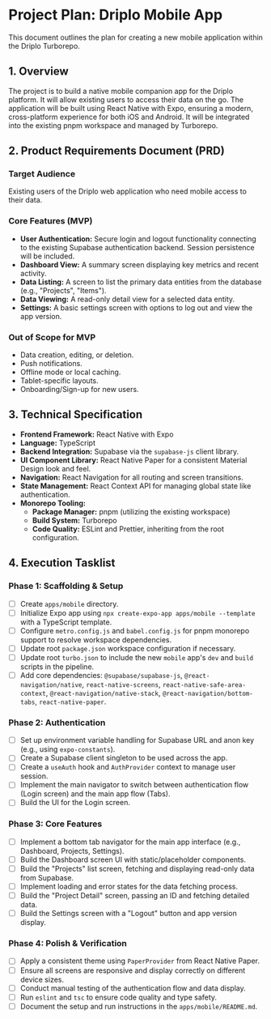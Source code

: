 # Project Plan: Driplo Mobile App

This document outlines the plan for creating a new mobile application within the Driplo Turborepo.

## 1. Overview

The project is to build a native mobile companion app for the Driplo platform. It will allow existing users to access their data on the go. The application will be built using React Native with Expo, ensuring a modern, cross-platform experience for both iOS and Android. It will be integrated into the existing pnpm workspace and managed by Turborepo.

## 2. Product Requirements Document (PRD)

### Target Audience
Existing users of the Driplo web application who need mobile access to their data.

### Core Features (MVP)
- **User Authentication:** Secure login and logout functionality connecting to the existing Supabase authentication backend. Session persistence will be included.
- **Dashboard View:** A summary screen displaying key metrics and recent activity.
- **Data Listing:** A screen to list the primary data entities from the database (e.g., "Projects", "Items").
- **Data Viewing:** A read-only detail view for a selected data entity.
- **Settings:** A basic settings screen with options to log out and view the app version.

### Out of Scope for MVP
- Data creation, editing, or deletion.
- Push notifications.
- Offline mode or local caching.
- Tablet-specific layouts.
- Onboarding/Sign-up for new users.

## 3. Technical Specification

- **Frontend Framework:** React Native with Expo
- **Language:** TypeScript
- **Backend Integration:** Supabase via the `supabase-js` client library.
- **UI Component Library:** React Native Paper for a consistent Material Design look and feel.
- **Navigation:** React Navigation for all routing and screen transitions.
- **State Management:** React Context API for managing global state like authentication.
- **Monorepo Tooling:**
    - **Package Manager:** pnpm (utilizing the existing workspace)
    - **Build System:** Turborepo
    - **Code Quality:** ESLint and Prettier, inheriting from the root configuration.

## 4. Execution Tasklist

### Phase 1: Scaffolding & Setup
- [ ] Create `apps/mobile` directory.
- [ ] Initialize Expo app using `npx create-expo-app apps/mobile --template` with a TypeScript template.
- [ ] Configure `metro.config.js` and `babel.config.js` for pnpm monorepo support to resolve workspace dependencies.
- [ ] Update root `package.json` workspace configuration if necessary.
- [ ] Update root `turbo.json` to include the new `mobile` app's `dev` and `build` scripts in the pipeline.
- [ ] Add core dependencies: `@supabase/supabase-js`, `@react-navigation/native`, `react-native-screens`, `react-native-safe-area-context`, `@react-navigation/native-stack`, `@react-navigation/bottom-tabs`, `react-native-paper`.

### Phase 2: Authentication
- [ ] Set up environment variable handling for Supabase URL and anon key (e.g., using `expo-constants`).
- [ ] Create a Supabase client singleton to be used across the app.
- [ ] Create a `useAuth` hook and `AuthProvider` context to manage user session.
- [ ] Implement the main navigator to switch between authentication flow (Login screen) and the main app flow (Tabs).
- [ ] Build the UI for the Login screen.

### Phase 3: Core Features
- [ ] Implement a bottom tab navigator for the main app interface (e.g., Dashboard, Projects, Settings).
- [ ] Build the Dashboard screen UI with static/placeholder components.
- [ ] Build the "Projects" list screen, fetching and displaying read-only data from Supabase.
- [ ] Implement loading and error states for the data fetching process.
- [ ] Build the "Project Detail" screen, passing an ID and fetching detailed data.
- [ ] Build the Settings screen with a "Logout" button and app version display.

### Phase 4: Polish & Verification
- [ ] Apply a consistent theme using `PaperProvider` from React Native Paper.
- [ ] Ensure all screens are responsive and display correctly on different device sizes.
- [ ] Conduct manual testing of the authentication flow and data display.
- [ ] Run `eslint` and `tsc` to ensure code quality and type safety.
- [ ] Document the setup and run instructions in the `apps/mobile/README.md`.
